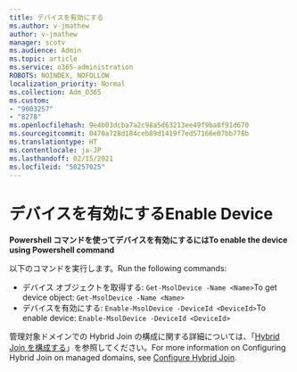 ```yaml
---
title: デバイスを有効にする
ms.author: v-jmathew
author: v-jmathew
manager: scotv
ms.audience: Admin
ms.topic: article
ms.service: o365-administration
ROBOTS: NOINDEX, NOFOLLOW
localization_priority: Normal
ms.collection: Adm_O365
ms.custom:
- "9003257"
- "8278"
ms.openlocfilehash: 9e4b03dcba7a2c98a5d63213ee49f9ba8f91d670
ms.sourcegitcommit: 0470a728d184ceb89d1419f7ed57166e07bb778b
ms.translationtype: HT
ms.contentlocale: ja-JP
ms.lasthandoff: 02/15/2021
ms.locfileid: "50257025"
---
```

# <a name="enable-device"></a><span data-ttu-id="d1c90-102">デバイスを有効にする</span><span class="sxs-lookup"><span data-stu-id="d1c90-102">Enable Device</span></span>

<span data-ttu-id="d1c90-103">**Powershell コマンドを使ってデバイスを有効にするには**</span><span class="sxs-lookup"><span data-stu-id="d1c90-103">**To enable the device using Powershell command**</span></span>

<span data-ttu-id="d1c90-104">以下のコマンドを実行します。</span><span class="sxs-lookup"><span data-stu-id="d1c90-104">Run the following commands:</span></span>

- <span data-ttu-id="d1c90-105">デバイス オブジェクトを取得する: `Get-MsolDevice -Name <Name>`</span><span class="sxs-lookup"><span data-stu-id="d1c90-105">To get device object: `Get-MsolDevice -Name <Name>`</span></span>
- <span data-ttu-id="d1c90-106">デバイスを有効にする: `Enable-MsolDevice -DeviceId <DeviceId>`</span><span class="sxs-lookup"><span data-stu-id="d1c90-106">To enable device: `Enable-MsolDevice -DeviceId <DeviceId>`</span></span>

<span data-ttu-id="d1c90-107">管理対象ドメインでの Hybrid Join の構成に関する詳細については、「[Hybrid Join を構成する](https://docs.microsoft.com/azure/active-directory/devices/hybrid-azuread-join-managed-domains)」を参照してください。</span><span class="sxs-lookup"><span data-stu-id="d1c90-107">For more information on Configuring Hybrid Join on managed domains, see [Configure Hybrid Join](https://docs.microsoft.com/azure/active-directory/devices/hybrid-azuread-join-managed-domains).</span></span>
